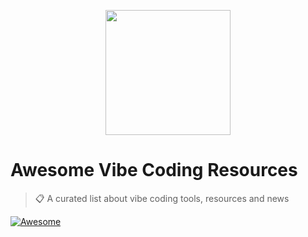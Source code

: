 <p align="center">
    <img width="200" height="auto" src="./img/awesomeflux.png"/>
</p>

# Awesome Vibe Coding Resources

> :clipboard: A curated list about vibe coding tools, resources and news

[![Awesome](https://cdn.rawgit.com/sindresorhus/awesome/d7305f38d29fed78fa85652e3a63e154dd8e8829/media/badge.svg)](https://github.com/sindresorhus/awesome)

